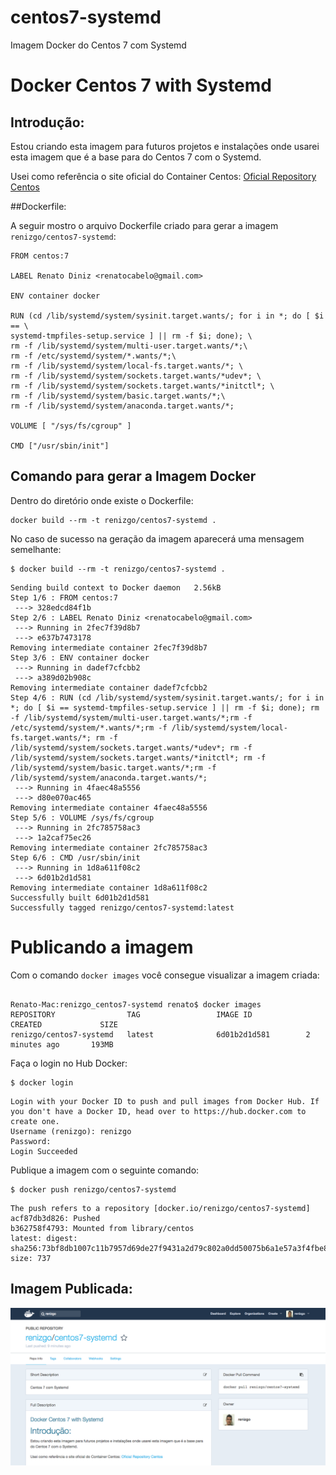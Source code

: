 # centos7-systemd
Imagem Docker do Centos 7 com Systemd


# Docker Centos 7 with Systemd

## Introdução:

Estou criando esta imagem para futuros projetos e instalações onde usarei esta imagem que é a base para do Centos 7 com o Systemd.

Usei como referência o site oficial do Container Centos: [Oficial Repository Centos](https://hub.docker.com/_/centos/)

##Dockerfile:

A seguir mostro o arquivo Dockerfile criado para gerar a imagem ```renizgo/centos7-systemd```:

```
FROM centos:7

LABEL Renato Diniz <renatocabelo@gmail.com>

ENV container docker

RUN (cd /lib/systemd/system/sysinit.target.wants/; for i in *; do [ $i == \
systemd-tmpfiles-setup.service ] || rm -f $i; done); \
rm -f /lib/systemd/system/multi-user.target.wants/*;\
rm -f /etc/systemd/system/*.wants/*;\
rm -f /lib/systemd/system/local-fs.target.wants/*; \
rm -f /lib/systemd/system/sockets.target.wants/*udev*; \
rm -f /lib/systemd/system/sockets.target.wants/*initctl*; \
rm -f /lib/systemd/system/basic.target.wants/*;\
rm -f /lib/systemd/system/anaconda.target.wants/*;

VOLUME [ "/sys/fs/cgroup" ]

CMD ["/usr/sbin/init"]
```

## Comando para gerar a Imagem Docker

Dentro do diretório onde existe o Dockerfile:

```
docker build --rm -t renizgo/centos7-systemd .
```

No caso de sucesso na geração da imagem aparecerá uma mensagem semelhante:

```
$ docker build --rm -t renizgo/centos7-systemd .
```

```
Sending build context to Docker daemon   2.56kB
Step 1/6 : FROM centos:7
 ---> 328edcd84f1b
Step 2/6 : LABEL Renato Diniz <renatocabelo@gmail.com>
 ---> Running in 2fec7f39d8b7
 ---> e637b7473178
Removing intermediate container 2fec7f39d8b7
Step 3/6 : ENV container docker
 ---> Running in dadef7cfcbb2
 ---> a389d02b908c
Removing intermediate container dadef7cfcbb2
Step 4/6 : RUN (cd /lib/systemd/system/sysinit.target.wants/; for i in *; do [ $i == systemd-tmpfiles-setup.service ] || rm -f $i; done); rm -f /lib/systemd/system/multi-user.target.wants/*;rm -f /etc/systemd/system/*.wants/*;rm -f /lib/systemd/system/local-fs.target.wants/*; rm -f /lib/systemd/system/sockets.target.wants/*udev*; rm -f /lib/systemd/system/sockets.target.wants/*initctl*; rm -f /lib/systemd/system/basic.target.wants/*;rm -f /lib/systemd/system/anaconda.target.wants/*;
 ---> Running in 4faec48a5556
 ---> d80e070ac465
Removing intermediate container 4faec48a5556
Step 5/6 : VOLUME /sys/fs/cgroup
 ---> Running in 2fc785758ac3
 ---> 1a2caf75ec26
Removing intermediate container 2fc785758ac3
Step 6/6 : CMD /usr/sbin/init
 ---> Running in 1d8a611f08c2
 ---> 6d01b2d1d581
Removing intermediate container 1d8a611f08c2
Successfully built 6d01b2d1d581
Successfully tagged renizgo/centos7-systemd:latest
```

# Publicando a imagem

Com o comando ```docker images``` você consegue visualizar a imagem criada:

```

Renato-Mac:renizgo_centos7-systemd renato$ docker images
REPOSITORY                TAG                 IMAGE ID            CREATED             SIZE
renizgo/centos7-systemd   latest              6d01b2d1d581        2 minutes ago       193MB
```

Faça o login no Hub Docker:

```
$ docker login
```

```
Login with your Docker ID to push and pull images from Docker Hub. If you don't have a Docker ID, head over to https://hub.docker.com to create one.
Username (renizgo): renizgo
Password:
Login Succeeded
```

Publique a imagem com o seguinte comando:


```
$ docker push renizgo/centos7-systemd
```
```
The push refers to a repository [docker.io/renizgo/centos7-systemd]
acf87db3d826: Pushed
b362758f4793: Mounted from library/centos
latest: digest: sha256:73bf8db1007c11b7957d69de27f9431a2d79c802a0dd50075b6a1e57a3f4fbe8 size: 737
```

## Imagem Publicada: 

![alt text](https://github.com/renizgo/centos7-systemd/blob/master/renizgo-centos7-systemd.png "renizgo/centos7-systemd")




